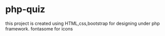 # php-quiz
this project is created using HTML,css,bootstrap for designing under php framework. fontasome for icons
